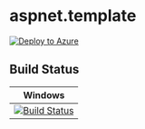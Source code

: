 # aspnet.template

[![Deploy to Azure](http://azuredeploy.net/deploybutton.png)](https://azuredeploy.net/)

Build Status
------------

| Windows |
| ------- |
| [![Build Status](https://ci.appveyor.com/api/projects/status/github/ebashmakov/aspnet.template?branch=master&svg=true)](https://ci.appveyor.com/project/ebashmakov/aspnet-template/branch/master) |